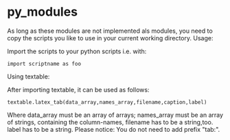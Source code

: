 # py_modules
As long as these modules are not implemented als modules, you need to copy the scripts you like to use in your current working directory.
Usage:

Import the scripts to your python scripts i.e. with:

    import scriptname as foo



Using textable:

After importing textable, it can be used as follows:

    textable.latex_tab(data_array,names_array,filename,caption,label)

Where data_array must be an array of arrays; names_array must be an array of strings, containing the column-names, filename has to be a string,too.
label has to be a string. Please notice: You do not need to add prefix "tab:".
